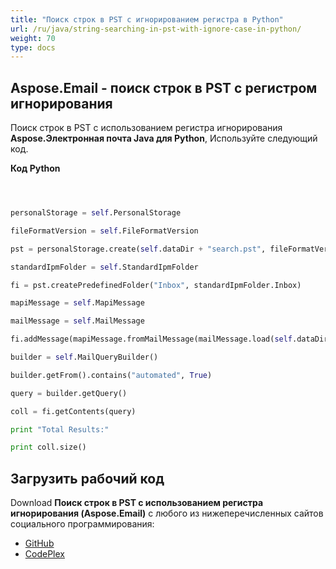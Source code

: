 ```yaml
---
title: "Поиск строк в PST с игнорированием регистра в Python"
url: /ru/java/string-searching-in-pst-with-ignore-case-in-python/
weight: 70
type: docs
---
```


## **Aspose.Email - поиск строк в PST с регистром игнорирования**
Поиск строк в PST с использованием регистра игнорирования **Aspose.Электронная почта Java для Python**, Используйте следующий код.

**Код Python**

```python



personalStorage = self.PersonalStorage

fileFormatVersion = self.FileFormatVersion

pst = personalStorage.create(self.dataDir + "search.pst", fileFormatVersion.Unicode)

standardIpmFolder = self.StandardIpmFolder

fi = pst.createPredefinedFolder("Inbox", standardIpmFolder.Inbox)

mapiMessage = self.MapiMessage

mailMessage = self.MailMessage

fi.addMessage(mapiMessage.fromMailMessage(mailMessage.load(self.dataDir + "search.pst")))

builder = self.MailQueryBuilder()

builder.getFrom().contains("automated", True)

query = builder.getQuery()

coll = fi.getContents(query)

print "Total Results:"

print coll.size()

```
## **Загрузить рабочий код**
Download **Поиск строк в PST с использованием регистра игнорирования (Aspose.Email)** с любого из нижеперечисленных сайтов социального программирования:

- [GitHub](https://github.com/aspose-email/Aspose.Email-for-Java/releases/tag/Aspose.Email_Java_for_Python-v1.0)
- [CodePlex](http://asposeemailjavapython.codeplex.com/releases/)

